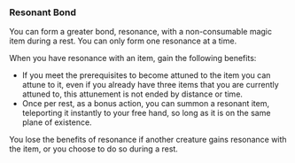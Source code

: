 ### Resonant Bond

You can form a greater bond, resonance, with a non-consumable magic item during a rest.
You can only form one resonance at a time.

When you have resonance with an item, gain the following benefits:

- If you meet the prerequisites to become attuned to the item you can attune to it, even if you already have three items that you are currently attuned to, this attunement is not ended by distance or time.
- Once per rest, as a bonus action, you can summon a resonant item, teleporting it instantly to your free hand, so long as it is on the same plane of existence.

You lose the benefits of resonance if another creature gains resonance with the item, or you choose to do so during a rest.
